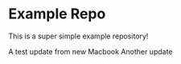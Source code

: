 # Example Repo

This is a super simple example repository!

A test update from new Macbook
Another update